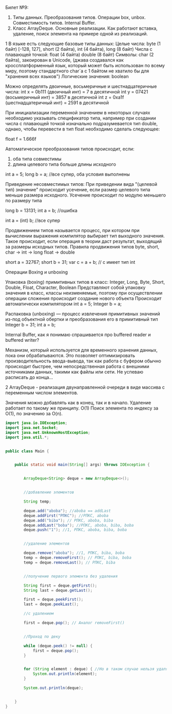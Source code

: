 Билет №9:

1) Типы данных. Преобразования типов. Операции box, unbox. Совместимость типов. Internal Buffer.
2) Класс ArrayDeque. Основные реализации. Как работают вставка, удаление, поиск элемента на примере одной из реализаций.

1
В языке есть следующие базовые типы данных:
Целые числа:
byte (1 байт) [-128, 127],
short (2 байта),
int (4 байта),
long (8 байт)
Числа с плавающей точкой:
float (4 байта)
double (8 байт)
Символы:
char (2 байта), закоирован в Unicode, (джава создавался как кроссплатформенный язык, который может быть использован по
всему миру,
поэтому стандартного char`a с 1 байтом не хватило бы для "хранения всех языков")
Логические значения:
boolean

Можно определять двоичные, восьмеричные и шестнадцатеричные числа:
int x = 0b111 (двоичный инт) = 7 в десятичной
int y = 07421 (восьмеричный инт) = 3857 в десятичной
int z = 0xa1f (шестнадцатеричный инт) = 2591 в десятичной

При инициализации переменной значением в некоторых случаях необходимо указывать спецификатор типа, например при создании
числа с плавающей точкой изначально подразумевается тип double, однако, чтобы перевести в тип float необходимо сделать
следующее:

float f = 1.666f

Автоматическое преобразования типов происходит, если:

1) оба типа совместимы
2) длина целевого типа больше длины исходного

int a = 5;
long b = a; //все супер, оба условия выполнены

Приведение несовместимых типов:
При приведении вида "(целевой тип) значение" происходит усечение, если размер целевого типа меньше размера исходного.
Усечение происходит по модулю меньшего по размеру типа

long b = 13131;
int a = b; //ошибка

int a = (int) b; //все супер

Продвижением типов называется процесс, при котором при вычислении выражения компилятор выбирает тип выходного значения.
Такое происходит,
если операция в теории даст результат, выходящий за размеры исходных типов.
Правила продвижения типов byte, short, сhar → int → long float → double

short a = 32767;
short b = 31;
var c = a + b; // c имеет тип int

Операции Boxing и unboxing

Упаковка (boxing) примитивных типов в класс: Integer, Long, Byte, Short, Double, Float, Character, Boolean
Представляют собой упаковку значения в класс, классы неизменяемые, поэтому при осуществлении операции сложения
происходит создание нового объекта
Происходит автоматически компилятором
int a = 5;
Integer b = a;

Распаковка (unboxing) — процесс извлечения примитивных значений из-под объектной обертки и преобразования его в
примитивный тип
Integer b = 31;
int a = b;

Internal Buffer, как я понимаю спрашивается про buffered reader и buffered writer?

Механизм, который используется для временного хранения данных, пока они обрабатываются. Это позволяет оптимизировать
производительность ввода-вывода, так как работа с буфером обычно происходит быстрее, чем непосредственная работа с
внешними источниками данных, такими как файлы или сети. Не успеваю расписать до конца...


2
ArrayDeque - реализация двунаправленной очереди в виде массива с переменным числом элементов.

Значения можно добавлять как в конец, так и в начало. Удаление работает по такому же принципу. O(1)
Поиск элемента по индексу за O(1), по значению за O(n).

```java
import java.io.IOException;
import java.net.Socket;
import java.net.UnknownHostException;
import java.util.*;


public class Main {


    public static void main(String[] args) throws IOException {


        ArrayDeque<String> deque = new ArrayDeque<>();


        //добавление элементов

        String temp;

        deque.add("aboba"); //aboba == addLast
        deque.addFirst("РПКС"); //РПКС, aboba
        deque.add("biba"); // РПКС, aboba, biba
        deque.addLast("boba"); //РПКС, aboba, biba, boba
        deque.push("1"); //1, РПКС, aboba, biba, boba


        //удаление элементов

        deque.remove("aboba"); //1, РПКС, biba, boba
        temp = deque.removeFirst(); // РПКС, biba, boba
        temp = deque.removeLast(); // РПКС, biba


        //получение первого элемента без удаления

        String first = deque.getFirst();
        String last = deque.getLast();

        first = deque.peekFirst();
        last = deque.peekLast();

        //с удалением

        first = deque.pop(); // Аналог removeFirst()


        //Проход по деку

        while (deque.peek() != null) {
            first = deque.pop();
        }


        for (String element : deque) { //Но в таком случае нельзя удалять элементы, напечатать не успеваю уже...
            System.out.println(element);
        }

        System.out.println(deque);


    }
}
```





